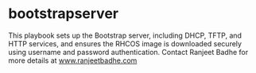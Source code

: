 # bootstrapserver
This playbook sets up the Bootstrap server, including DHCP, TFTP, and HTTP services, and ensures the RHCOS image is downloaded securely using username and password authentication. Contact Ranjeet Badhe for more details at www.ranjeetbadhe.com
